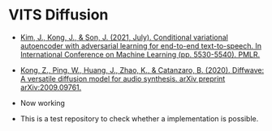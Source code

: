 # VITS Diffusion

* [Kim, J., Kong, J., & Son, J. (2021, July). Conditional variational autoencoder with adversarial learning for end-to-end text-to-speech. In International Conference on Machine Learning (pp. 5530-5540). PMLR.](https://arxiv.org/abs/2106.06103)
* [Kong, Z., Ping, W., Huang, J., Zhao, K., & Catanzaro, B. (2020). Diffwave: A versatile diffusion model for audio synthesis. arXiv preprint arXiv:2009.09761.](https://arxiv.org/abs/2009.09761)

* Now working
* This is a test repository to check whether a implementation is possible.
